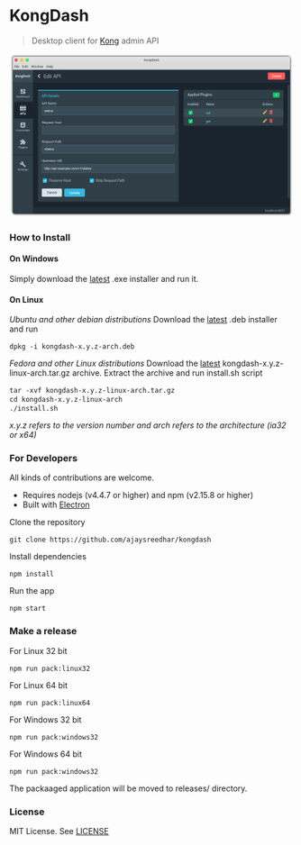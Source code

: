 # KongDash

> Desktop client for [Kong](https://getkong.org/) admin API

[![](screenshot.png)](https://ajaysreedhar.github.io/kongdash/)

### How to Install

#### On Windows
Simply download the [latest](https://github.com/ajaysreedhar/kongdash/releases) .exe installer and run it.

#### On Linux
_Ubuntu and other debian distributions_
Download the [latest](https://github.com/ajaysreedhar/kongdash/releases) .deb installer and run
```shell
dpkg -i kongdash-x.y.z-arch.deb
```

_Fedora and other Linux distributions_
Download the [latest](https://github.com/ajaysreedhar/kongdash/releases) kongdash-x.y.z-linux-arch.tar.gz archive.
Extract the archive and run install.sh script

```shell
tar -xvf kongdash-x.y.z-linux-arch.tar.gz
cd kongdash-x.y.z-linux-arch
./install.sh
```

_x.y.z refers to the version number and arch refers to the architecture (ia32 or x64)_

### For Developers
All kinds of contributions are welcome.

- Requires nodejs (v4.4.7 or higher) and npm (v2.15.8 or higher)
- Built with [Electron](http://electron.atom.io/)

Clone the repository
```shell
git clone https://github.com/ajaysreedhar/kongdash
```

Install dependencies
```shell
npm install
```

Run the app
```shell
npm start
```

### Make a release

For Linux 32 bit
```shell
npm run pack:linux32
```

For Linux 64 bit
```shell
npm run pack:linux64
```

For Windows 32 bit
```shell
npm run pack:windows32
```

For Windows 64 bit
```shell
npm run pack:windows32
```

The packaaged application will be moved to releases/ directory.

### License
MIT License. See [LICENSE](LICENSE)
